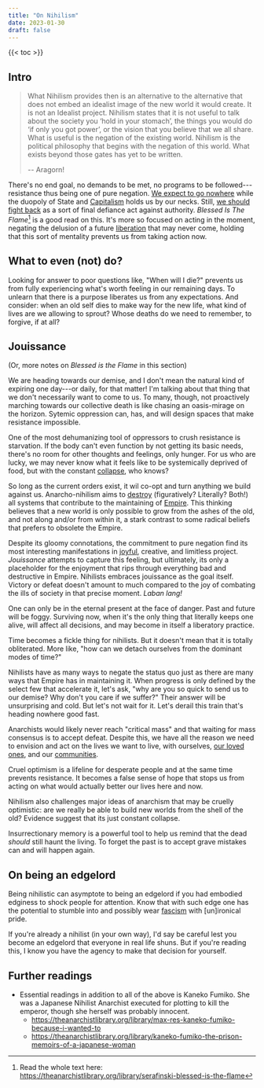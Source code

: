 ```yaml
---
title: "On Nihilism"
date: 2023-01-30
draft: false
---
```


{{< toc >}}

## Intro

> What Nihilism provides then is an alternative
> to the alternative that does not embed an idealist image
> of the new world it would create.
> It is not an Idealist project.
> Nihilism states that it is not useful to talk about the society you
> ‘hold in your stomach’,
> the things you would do ‘if only you got power’,
> or the vision that you believe that we all share.
> What is useful is the negation of the existing world.
> Nihilism is the political philosophy that begins with the negation
> of this world.
> What exists beyond those gates has yet to be written.
> 
> -- Aragorn!

There's no end goal,
no demands to be met,
no programs to be followed---resistance thus being one of pure negation.
[We expect to go nowhere](/zemblanity)
while the duopoly of State and [Capitalism](/capitalism)
holds us by our necks.
Still, [we should fight back](/violence) as a sort of final defiance act
against authority. *Blessed Is The Flame*[^tal-blessed] is a good read on this.
It's more so focused on acting in the moment,
negating the delusion of a future [liberation](/revolution) that may never come,
holding that this sort of mentality prevents us from taking action now.

[^tal-blessed]: Read the whole text here:
https://theanarchistlibrary.org/library/serafinski-blessed-is-the-flame

## What to even (not) do?

Looking for answer to poor questions like, "When will I die?" prevents
us from fully experiencing what's worth feeling in our remaining days.
To unlearn that there is a purpose liberates us from any expectations.
And consider: when an old self dies to make way for the new life, what
kind of lives are we allowing to sprout? Whose deaths do we need to
remember, to forgive, if at all?

## Jouissance

(Or, more notes on *Blessed is the Flame* in this section)

We are heading towards our demise, and I don't mean the natural kind of
expiring one day---or daily, for that matter! I'm talking about that
thing that we don't necessarily want to come to us. To many, though, not
proactively marching towards our collective death is like chasing an
oasis-mirage on the horizon. Sytemic oppression can, has, and will
design spaces that make resistance impossible.

One of the most dehumanizing tool of oppressors to crush resistance is
starvation. If the body can't even function by not getting its basic
needs, there's no room for other thoughts and feelings, only hunger. For
us who are lucky, we may never know what it feels like to be
systemically deprived of food, but with the constant [collapse](/collapse), who
knows?

So long as the current orders exist, it wil co-opt and turn anything we
build against us. Anarcho-nihilism aims to [destroy](/destruction)
(figuratively?
Literally? Both!) all systems that contribute to the maintaining of
[Empire](/empire). This thinking believes that a new world is only
possible to grow from the ashes of the old, and not along and/or from
within it, a stark contrast to some radical beliefs that prefers to
obsolete the Empire.

Despite its gloomy connotations, the commitment to pure negation find
its most interesting manifestations in [joyful](/joyful-militancy),
creative, and limitless
project. *Jouissance* attempts to capture this feeling, but ultimately,
its only a placeholder for the enjoyment that rips through everything
bad and destructive in Empire. Nihilists embraces jouissance as the goal
itself.  Victory or defeat doesn't amount to much compared to the joy of
combating the ills of society in that precise moment. *Laban lang!*

One can only be in the eternal present at the face of danger. Past and
future will be foggy. Surviving now, when it's the only thing that
literally keeps one alive, will affect all decisions, and may become in
itself a liberatory practice.

Time becomes a fickle thing for nihilists. But it doesn't mean that it
is totally obliterated. More like, "how can we detach ourselves from
the dominant modes of time?"

Nihilists have as many ways to negate the status quo just as there are
many ways that Empire has in maintaining it. When progress is only
defined by the select few that accelerate it, let's ask, "why are you so
quick to send us to our demise? Why don't you care if we suffer?" Their
answer will be unsurprising and cold. But let's not wait for
it. Let's derail this train that's heading nowhere good fast.

Anarchists would likely never reach "critical mass"
and that waiting for mass consensus is to accept defeat. Despite this,
we have all the reason we need to envision and act on the lives we want
to live, with ourselves, [our loved ones](/friendship), and our [communities](/community).

Cruel optimism is a lifeline for desperate people and at the same time
prevents resistance. It becomes a false sense of hope that stops us from
acting on what would actually better our lives here and now.

Nihilism also challenges major ideas of anarchism that may be cruelly
optimistic: are we really be able to build new worlds from the shell of
the old? Evidence suggest that its just constant collapse.

Insurrectionary memory is a powerful tool to help us remind that the
dead *should* still haunt the living. To forget the past is to accept
grave mistakes can and will happen again.

## On being an edgelord

Being nihilistic can asymptote to being an edgelord if you had
embodied edginess to shock people for attention. Know that with such
edge one has the
potential to stumble into and possibly wear [fascism](/fascism) with
[un]ironical pride.

If you're already
a nihilist (in your own way), I'd say be careful lest you become an
edgelord that everyone in real life shuns. But if you're reading this, I
know you have the agency to make that decision for yourself.

## Further readings

- Essential readings in addition to all of the above is Kaneko Fumiko. She was a Japanese Nihilist Anarchist executed for plotting to kill the emperor, though she herself was probably innocent.
    - https://theanarchistlibrary.org/library/max-res-kaneko-fumiko-because-i-wanted-to
    - https://theanarchistlibrary.org/library/kaneko-fumiko-the-prison-memoirs-of-a-japanese-woman
